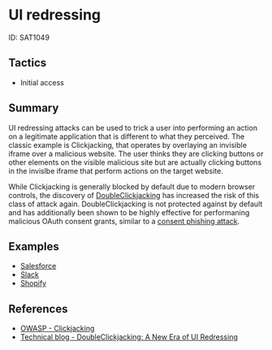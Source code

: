 # UI redressing
ID: SAT1049

## Tactics
* Initial access

## Summary
UI redressing attacks can be used to trick a user into performing an action on a legitimate application that is different to what they perceived. The classic example is Clickjacking, that operates by overlaying an invisible iframe over a malicious website. The user thinks they are clicking buttons or other elements on the visible malicious site but are actually clicking buttons in the invislbe iframe that perform actions on the target website.

While Clickjacking is generally blocked by default due to modern browser controls, the discovery of [DoubleClickjacking](https://www.paulosyibelo.com/2024/12/doubleclickjacking-what.html) has increased the risk of this class of attack again. DoubleClickjacking is not protected against by default and has additionally been shown to be highly effective for performaning malicious OAuth consent grants, similar to a [consent phishing attack](/techniques/consent_phishing/description.md). 

## Examples
* [Salesforce](https://youtu.be/4rGvRRMrD18)
* [Slack](https://youtu.be/r7qpY74jtTw)
* [Shopify](https://youtu.be/DTdyvzfVPcI)

## References

* [OWASP - Clickjacking](https://owasp.org/www-community/attacks/Clickjacking)
* [Technical blog - DoubleClickjacking: A New Era of UI Redressing](https://www.paulosyibelo.com/2024/12/doubleclickjacking-what.html)
